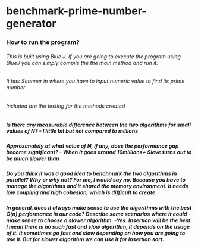 # benchmark-prime-number-generator

### How to run the program?
###### This is built using Blue J. If you are going to execute the program using BlueJ you can simply compile the the main method and run it.
###### It has Scanner in where you have to input numeric value to find its prime number
###### Included are the testing for the methods created


##### Is there any measurable difference between the two algorithms for small values of N? - I little bit but not compared to millions
##### Approximately at what value of N, if any, does the performance gap become significant? - When it goes around 10millions+ Sieve turns out to be much slower than
##### Do you think it was a good idea to benchmark the two algorithms in parallel? Why or why not? For me, I would say no. Because you have to manage the algorithms and it shared the memory environment. It needs low coupling and high cohesion, which is difficult to create.
##### In general, does it always make sense to use the algorithms with the best O(n) performance in our code? Describe some scenarios where it could make sense to choose a slower algorithm. -Yes. Insertion will be the best. I mean there is no such fast and slow algorithm, it depends on the usage of it. It sometimes go fast and slow depending on how you are going to use it. But for slower algorithm we can use it for insertion sort.

